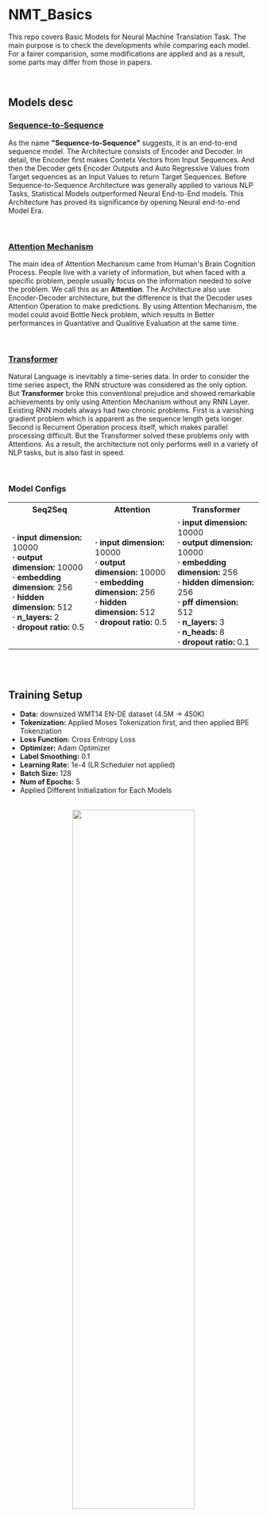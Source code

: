 # NMT_Basics
This repo covers Basic Models for Neural Machine Translation Task.
The main purpose is to check the developments while comparing each model.
For a fairer comparision, some modifications are applied and as a result, some parts may differ from those in papers.

<br>


## Models desc

### [Sequence-to-Sequence](https://arxiv.org/abs/1409.3215)
As the name **"Sequence-to-Sequence"** suggests, it is an end-to-end sequence model.
The Architecture consists of Encoder and Decoder. In detail, the Encoder first makes Contetx Vectors from Input Sequences. 
And then the Decoder gets Encoder Outputs and Auto Regressive Values from Target sequences as an Input Values to return Target Sequences.
Before Sequence-to-Sequence Architecture was generally applied to various NLP Tasks, Statistical Models outperformed Neural End-to-End models.
This Architecture has proved its significance by opening Neural end-to-end Model Era.

<br>

### [Attention Mechanism](https://arxiv.org/abs/1409.0473)
The main idea of Attention Mechanism came from Human's Brain Cognition Process.
People live with a variety of information, but when faced with a specific problem, people usually focus on the information needed to solve the problem. We call this as an **Attention**.
The Architecture also use Encoder-Decoder architecture, but the difference is that the Decoder uses Attention Operation to make predictions.
By using Attention Mechanism, the model could avoid Bottle Neck problem, which results in Better performances in Quantative and Qualitive Evaluation at the same time.

<br>


### [Transformer](https://arxiv.org/abs/1706.03762)
Natural Language is inevitably a time-series data. In order to consider the time series aspect, the RNN structure was considered as the only option.
But **Transformer** broke this conventional prejudice and showed remarkable achievements by only using Attention Mechanism without any RNN Layer.
Existing RNN models always had two chronic problems. First is a vanishing gradient problem which is apparent as the sequence length gets longer. Second is Recurrent Operation process itself, which makes parallel processing difficult.
But the Transformer solved these problems only with Attentions. As a result, the architecture not only performs well in a variety of NLP tasks, but is also fast in speed.

<br>

### Model Configs

<table>
  <tr>
    <th>Seq2Seq</th>
    <th>Attention</th>
    <th>Transformer</th>
  </tr>
  <tr>
    <td><strong> &centerdot; input dimension:</strong> 10000 <br> <strong> &centerdot; output dimension:</strong> 10000 <br> <strong> &centerdot; embedding dimension:</strong> 256 <br> <strong> &centerdot; hidden dimension:</strong> 512 <br> <strong> &centerdot; n_layers:</strong> 2 <br> <strong> &centerdot; dropout ratio:</strong> 0.5</td>
    <td><strong> &centerdot; input dimension:</strong> 10000 <br> <strong> &centerdot; output dimension:</strong> 10000 <br> <strong> &centerdot; embedding dimension:</strong> 256 <br> <strong> &centerdot; hidden dimension:</strong> 512 <br> <strong> &centerdot; dropout ratio:</strong> 0.5</td>
    <td><strong> &centerdot; input dimension:</strong> 10000 <br> <strong> &centerdot; output dimension:</strong> 10000 <br> <strong> &centerdot; embedding dimension:</strong> 256 <br> <strong> &centerdot; hidden dimension:</strong> 256 <br> <strong> &centerdot; pff dimension:</strong> 512 <br> <strong> &centerdot; n_layers:</strong> 3 <br> <strong> &centerdot; n_heads:</strong> 8 <br> <strong> &centerdot; dropout ratio:</strong> 0.1 </td>
  </tr>
</table>


<br>
<br>

## Training Setup

* **Data:** downsized WMT14 EN-DE dataset (4.5M -> 450K)
* **Tokenization:** Applied Moses Tokenization first, and then applied BPE Tokenziation
* **Loss Function:** Cross Entropy Loss
* **Optimizer:** Adam Optimizer
* **Label Smoothing:** 0.1
* **Learning Rate:** 1e-4 (LR Scheduler not applied)
* **Batch Size:** 128
* **Num of Epochs:** 5
* Applied Different Initialization for Each Models

<br>



<center>
  <img src="https://user-images.githubusercontent.com/71929682/168110116-374d3ac9-48d6-41e3-a2ce-d216f2e76422.png" width="70%" height="60%">
</center>


<br>
<br>

## How to Use
**First clone git repo in your env**
```
git clone https://github.com/moon23k/NMT_Basic
```

<br>

**Download and Process Dataset by the code below**
```
cd NMT_Basic
bash prepare_data.sh
```

<br>

**Train models with "train.py" file (scheduler is optional)**
```
python3 train.py -model ['seq2seq', 'attention', 'transformer'] -scheduler ['constant', 'noam', 'cosine_annealing_warm', 'exponential', 'step']
```

<br>

**Test trained models with "test.py" file**
```
python3 test.py -model ['seq2seq', 'attention', 'transformer']
```

<br>

**Test with user input sentence via trained models**
```
python3 inference.py -model ['seq2seq', 'attention', 'transformer']
```


<br>
<br>


## Results

**Expected BLEU Score** 

(The value based on the Best Performance posed on "paperswithcode" home page with wmt14 en-de dataset)

* Seq2Seq Model : About 10
* Seq2Seq with Attention Model : About 15
* Transformer Model : About 20

<br>

**Actual BLEU Score**
* Seq2Seq Model : 
* Seq2Seq with Attention Model : 
* Transformer Model : 

<br>
<br>

## Reference
* Sequence to Sequence Learning with Neural Networks
* Neural Machine Translation by Jointly Learning to Align and Translate
* Attention is all you need
